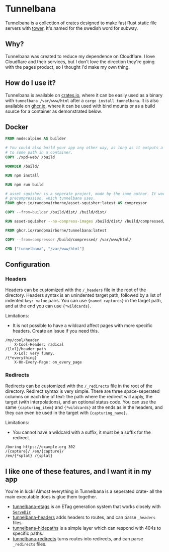 # Tunnelbana

Tunnelbana is a collection of crates designed to make fast Rust static file servers with
[tower](https://github.com/tower-rs/tower). It's named for the swedish word for subway.

## Why?

Tunnelbana was created to reduce my dependence on Cloudflare. I love Cloudflare and their services,
but I don't love the direction they're going with the pages product, so I thought I'd make my own
thing.

## How do I use it?

Tunnelbana is available on [crates.io](https://crates.io/crates/tunnelbana), where it can be easily
used as a binary with `tunnelbana /var/www/html` after a `cargo install tunnelbana`.
It is also available on [ghcr.io](https://github.com/randomairborne/tunnelbana/pkgs/container/tunnelbana),
where it can be used with bind mounts or as a build source for a container as demonstrated below.

## Docker

```dockerfile
FROM node:alpine AS builder

# You could also build your app any other way, as long as it outputs a directory that can be copied
# to some path in a container.
COPY ./xpd-web/ /build

WORKDIR /build/

RUN npm install

RUN npm run build

# asset squisher is a seperate project, made by the same author. It works well with tower-http
# precompression, which tunnelbana uses.
FROM ghcr.io/randomairborne/asset-squisher:latest AS compressor

COPY --from=builder /build/dist/ /build/dist/

RUN asset-squisher --no-compress-images /build/dist/ /build/compressed/

FROM ghcr.io/randomairborne/tunnelbana:latest

COPY --from=compressor /build/compressed/ /var/www/html/

CMD ["tunnelbana", "/var/www/html"]
```

## Configuration

### Headers

Headers can be customized with the `/_headers` file in the root of the directory.
Headers syntax is an unindented target path, followed by a list of indented `key: value` pairs.
You can use `{named_captures}` in the target path, and at the end you can use `{*wildcards}`.

Limitations:

- It is not possible to have a wildcard affect pages with more specific headers. Create an issue if you need this.

```plaintext
/my/cool/header
    X-Cool-Header: radical
/{lol}/header_path
    X-Lol: very funny.
/{*everything}
    X-On-Every-Page: on_every_page
```

### Redirects

Redirects can be customized with the `/_redirects` file in the root of the directory.
Redirect syntax is very simple. There are three space-seperated columns on each line of text:
the path where the redirect will apply, the target (with interpolations), and an optional status code.
You can use the same `{capturing_item}` and `{*wildcards}` at the ends
as in the headers, and they can even be used in the target with `{capturing_name}`.

Limitations:

- You cannot have a wildcard with a suffix, it must be a suffix for the redirect.

```plaintext
/boring https://example.org 302
/{capture}/ /en/{capture}/
/en/{*splat} /{splat}
```

## I like one of these features, and I want it in my app

You're in luck! Almost everything in Tunnelbana is a seperated crate- all the main executable does
is glue them together.

- [tunnelbana-etags](https://crates.io/crates/tunnelbana-etags) is an ETag generation system that works closely with [`ServeDir`](https://docs.rs/tower-http/0.6.1/tower_http/services/struct.ServeDir.html)
- [tunnelbana-headers](https://crates.io/crates/tunnelbana-headers) adds headers to routes, and can parse `_headers` files.
- [tunnelbana-hidepaths](https://crates.io/crates/tunnelbana-hidepaths) is a simple layer which can respond with 404s to specific paths.
- [tunnelbana-redirects](https://crates.io/crates/tunnelbana-redirects) turns routes into redirects, and can parse `_redirects` files.
